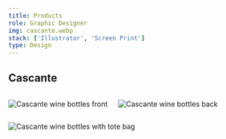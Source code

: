 ```yaml
---
title: Products
role: Graphic Designer
img: cascante.webp
stack: ['Illustrator', 'Screen Print']
type: Design
---
```


## Cascante

<!-- Row -->

<div class="columns">

<div>

![Cascante wine bottles front](/static/imgs/college-designs/cascante-front.webp)

</div>

<div>

![Cascante wine bottles back](/static/imgs/college-designs/cascante-back.webp)

</div>

</div>

<!-- Row -->

![Cascante wine bottles with tote bag](/static/imgs/college-designs/cascante-tote.webp)
